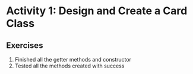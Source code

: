 # Activity 1: Design and Create a Card Class 

## Exercises 
1. Finished all the getter methods and constructor  
2. Tested all the methods created with success
